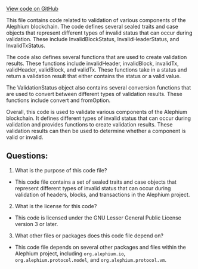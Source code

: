 [View code on GitHub](https://github.com/alephium/alephium/flow/src/main/scala/org/alephium/flow/validation/ValidationStatus.scala)

This file contains code related to validation of various components of the Alephium blockchain. The code defines several sealed traits and case objects that represent different types of invalid status that can occur during validation. These include InvalidBlockStatus, InvalidHeaderStatus, and InvalidTxStatus. 

The code also defines several functions that are used to create validation results. These functions include invalidHeader, invalidBlock, invalidTx, validHeader, validBlock, and validTx. These functions take in a status and return a validation result that either contains the status or a valid value. 

The ValidationStatus object also contains several conversion functions that are used to convert between different types of validation results. These functions include convert and fromOption. 

Overall, this code is used to validate various components of the Alephium blockchain. It defines different types of invalid status that can occur during validation and provides functions to create validation results. These validation results can then be used to determine whether a component is valid or invalid.
## Questions: 
 1. What is the purpose of this code file?
- This code file contains a set of sealed traits and case objects that represent different types of invalid status that can occur during validation of headers, blocks, and transactions in the Alephium project.

2. What is the license for this code?
- This code is licensed under the GNU Lesser General Public License version 3 or later.

3. What other files or packages does this code file depend on?
- This code file depends on several other packages and files within the Alephium project, including `org.alephium.io`, `org.alephium.protocol.model`, and `org.alephium.protocol.vm`.